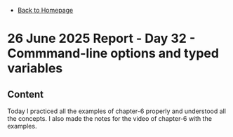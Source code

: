 - [Back to Homepage](/README.md)

# 26 June 2025 Report - Day 32 - Commmand-line options and typed variables

## Content

Today I practiced all the examples of chapter-6 properly and understood all the concepts. I also made the notes for the video of chapter-6 with the examples.

